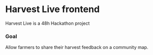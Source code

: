 # Harvest Live frontend

Harvest Live is a 48h Hackathon project

### Goal 
 Allow farmers to share their harvest feedback on a community map.
 
 